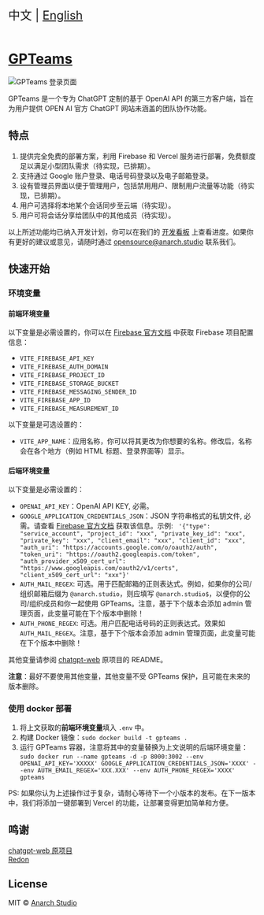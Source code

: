 <div style="font-size: 1.5rem;">
  中文 | <a href="./README.en.md">English</a>
</div>
</br>

# [GPTeams](https://chat.anarch.studio)

![GPTeams 登录页面](https://rorsch-1256426089.file.myqcloud.com/public/202303250636392.png)

GPTeams 是一个专为 ChatGPT 定制的基于 OpenAI API 的第三方客户端，旨在为用户提供 OPEN AI 官方 ChatGPT 网站未涵盖的团队协作功能。

## 特点

1. 提供完全免费的部署方案，利用 Firebase 和 Vercel 服务进行部署，免费额度足以满足小型团队需求（待实现，已排期）。
2. 支持通过 Google 账户登录、电话号码登录以及电子邮箱登录。
3. 设有管理员界面以便于管理用户，包括禁用用户、限制用户流量等功能（待实现，已排期）。
4. 用户可选择将本地某个会话同步至云端（待实现）。
5. 用户可将会话分享给团队中的其他成员（待实现）。

以上所述功能均已纳入开发计划，你可以在我们的 [开发看板](https://sharing.clickup.com/31625481/b/h/6-900200430791-2/756b82376fc8197) 上查看进度。如果你有更好的建议或意见，请随时通过 [opensource@anarch.studio](mailto:opensource@anarch.studio) 联系我们。

## 快速开始

### 环境变量

#### 前端环境变量

以下变量是必需设置的，你可以在 [Firebase 官方文档](https://firebase.google.com/docs/web/setup?hl=zh-cn) 中获取 Firebase 项目配置信息：

- `VITE_FIREBASE_API_KEY`
- `VITE_FIREBASE_AUTH_DOMAIN`
- `VITE_FIREBASE_PROJECT_ID`
- `VITE_FIREBASE_STORAGE_BUCKET`
- `VITE_FIREBASE_MESSAGING_SENDER_ID`
- `VITE_FIREBASE_APP_ID`
- `VITE_FIREBASE_MEASUREMENT_ID`

以下变量是可选设置的：

- `VITE_APP_NAME`：应用名称，你可以将其更改为你想要的名称。修改后，名称会在各个地方（例如 HTML 标题、登录界面等）显示。

#### 后端环境变量

以下变量是必需设置的：

- `OPENAI_API_KEY`：OpenAI API KEY, 必需。
- `GOOGLE_APPLICATION_CREDENTIALS_JSON`：JSON 字符串格式的私钥文件, 必需。请查看 [Firebase 官方文档](https://firebase.google.com/docs/admin/setup?hl=zh-cn) 获取该信息。示例:
`
'{"type": "service_account", "project_id": "xxx", "private_key_id": "xxx", "private_key": "xxx", "client_email": "xxx", "client_id": "xxx", "auth_uri": "https://accounts.google.com/o/oauth2/auth", "token_uri": "https://oauth2.googleapis.com/token", "auth_provider_x509_cert_url": "https://www.googleapis.com/oauth2/v1/certs", "client_x509_cert_url": "xxx"}'`
- `AUTH_MAIL_REGEX`: 可选。用于匹配邮箱的正则表达式。例如，如果你的公司/组织邮箱后缀为 `@anarch.studio`，则应填写 `@anarch.studio$`，以便你的公司/组织成员和你一起使用 GPTeams。注意，基于下个版本会添加 admin 管理页面，此变量可能在下个版本中删除！
- `AUTH_PHONE_REGEX`: 可选。用户匹配电话号码的正则表达式。效果如 `AUTH_MAIL_REGEX`。注意，基于下个版本会添加 admin 管理页面，此变量可能在下个版本中删除！

其他变量请参阅 [chatgpt-web](https://github.com/Chanzhaoyu/chatgpt-web) 原项目的 README。

**注意**：最好不要使用其他变量，其他变量不受 GPTeams 保护，且可能在未来的版本删除。

### 使用 docker 部署

1. 将上文获取的**前端环境变量**填入 `.env` 中。
2. 构建 Docker 镜像：`sudo docker build -t gpteams .`
3. 运行 GPTeams 容器，注意将其中的变量替换为上文说明的后端环境变量：`sudo docker run --name gpteams -d -p 8000:3002 --env OPENAI_API_KEY='XXXXX' GOOGLE_APPLICATION_CREDENTIALS_JSON='XXXX' --env AUTH_EMAIL_REGEX='XXX.XXX' --env AUTH_PHONE_REGEX='XXXX' gpteams`


PS: 如果你认为上述操作过于复杂，请耐心等待下一个小版本的发布。在下一版本中，我们将添加一键部署到 Vercel 的功能，让部署变得更加简单和方便。

## 鸣谢

[chatgpt-web 原项目](https://github.com/Chanzhaoyu/chatgpt-web)  
[Redon](https://github.com/Chanzhaoyu)

## License
MIT © [Anarch Studio](./license)
